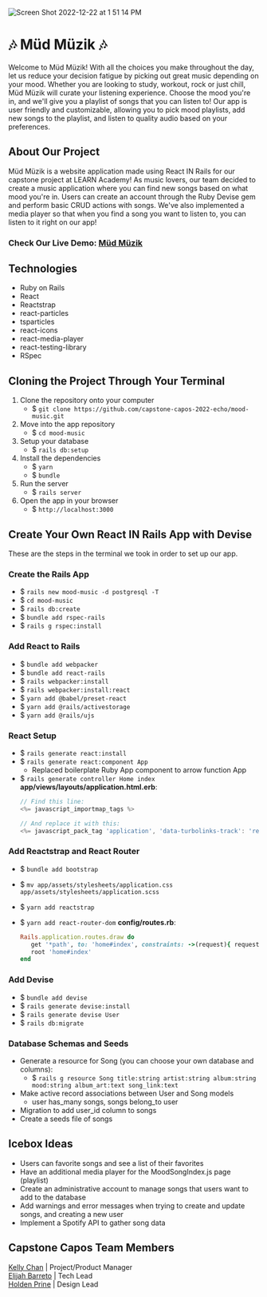 ![Screen Shot 2022-12-22 at 1 51 14 PM](https://user-images.githubusercontent.com/51147388/211485522-af82ff6a-8177-449d-bab0-8012fd266770.png)
# 🎶 Müd Müzik 🎶
Welcome to Müd Müzik! With all the choices you make throughout the day, let us reduce your decision fatigue by picking out great music depending on your mood. Whether you are looking to study, workout, rock or just chill, Müd Müzik will curate your listening experience. Choose the mood you're in, and we'll give you a playlist of songs that you can listen to! Our app is user friendly and customizable, allowing you to pick mood playlists, add new songs to the playlist, and listen to quality audio based on your preferences.

## About Our Project
Müd Müzik is a website application made using React IN Rails for our capstone project at LEARN Academy! As music lovers, our team decided to create a music application where you can find new songs based on what mood you're in. Users can create an account through the Ruby Devise gem and perform basic CRUD actions with songs. We've also implemented a media player so that when you find a song you want to listen to, you can listen to it right on our app!

### Check Our Live Demo: [Müd Müzik](https://mud-muzik.herokuapp.com/)

## Technologies
- Ruby on Rails
- React
- Reactstrap
- react-particles
- tsparticles
- react-icons
- react-media-player
- react-testing-library
- RSpec

## Cloning the Project Through Your Terminal

1. Clone the repository onto your computer
   - $ `git clone https://github.com/capstone-capos-2022-echo/mood-music.git`
2. Move into the app repository
   - $ `cd mood-music`
3. Setup your database
   - $ `rails db:setup`
4. Install the dependencies
   - $ `yarn`
   - $ `bundle`
5. Run the server
   - $ `rails server`
6. Open the app in your browser
   - $ `http://localhost:3000`

## Create Your Own React IN Rails App with Devise
These are the steps in the terminal we took in order to set up our app.

### Create the Rails App
- $ `rails new mood-music -d postgresql -T`
- $ `cd mood-music`
- $ `rails db:create`
- $ `bundle add rspec-rails`
- $ `rails g rspec:install`

### Add React to Rails
- $ `bundle add webpacker`
- $ `bundle add react-rails`
- $ `rails webpacker:install`
- $ `rails webpacker:install:react`
- $ `yarn add @babel/preset-react`
- $ `yarn add @rails/activestorage`
- $ `yarn add @rails/ujs`

### React Setup
- $ `rails generate react:install`
- $ `rails generate react:component App`
   - Replaced boilerplate Ruby App component to arrow function App
- $ `rails generate controller Home index`
   **app/views/layouts/application.html.erb**:
   ```javascript
   // Find this line:
   <%= javascript_importmap_tags %>

   // And replace it with this:
   <%= javascript_pack_tag 'application', 'data-turbolinks-track': 'reload' %>
   ```

### Add Reactstrap and React Router
- $ `bundle add bootstrap`
- $ `mv app/assets/stylesheets/application.css app/assets/stylesheets/application.scss`
- $ `yarn add reactstrap`

- $ `yarn add react-router-dom`
   **config/routes.rb**:
   ```ruby
   Rails.application.routes.draw do
      get '*path', to: 'home#index', constraints: ->(request){ request.format.html? }
      root 'home#index'
   end
   ```

### Add Devise
- $ `bundle add devise`
- $ `rails generate devise:install`
- $ `rails generate devise User`
- $ `rails db:migrate`

### Database Schemas and Seeds
- Generate a resource for Song (you can choose your own database and columns):
   - $ `rails g resource Song title:string artist:string album:string mood:string album_art:text song_link:text`
- Make active record associations between User and Song models
   - user has_many songs, songs belong_to user
- Migration to add user_id column to songs
- Create a seeds file of songs

## Icebox Ideas
- Users can favorite songs and see a list of their favorites
- Have an additional media player for the MoodSongIndex.js page (playlist)
- Create an administrative account to manage songs that users want to add to the database
- Add warnings and error messages when trying to create and update songs, and creating a new user
- Implement a Spotify API to gather song data

## Capstone Capos Team Members

[Kelly Chan](/kellychan56) | Project/Product Manager \
[Elijah Barreto](/ElijahBcodes) | Tech Lead \
[Holden Prine](holdenprine) | Design Lead
